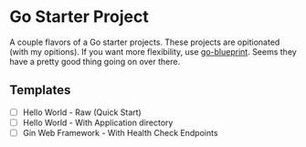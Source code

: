 # Go Starter Project

A couple flavors of a Go starter projects. These projects are opitionated
(with my opitions). If you want more flexibility, use [go-blueprint](https://github.com/Melkeydev/go-blueprint).
Seems they have a pretty good thing going on over there.

## Templates

- [ ] Hello World - Raw (Quick Start)
- [ ] Hello World - With Application directory
- [ ] Gin Web Framework - With Health Check Endpoints
